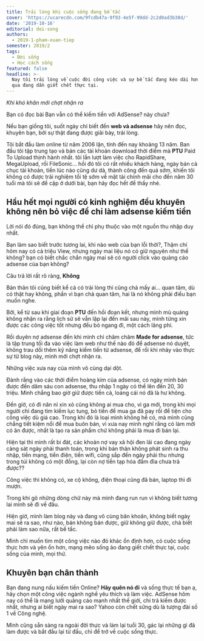 ```yaml
---
title: Trải lòng khi cuộc sống đang bế tắc
cover: 'https://ucarecdn.com/9fcdb47a-9f93-4e5f-99dd-2c2d0ad3b38d/'
date: '2019-10-16'
editorial: doi-song
authors:
  - 2019-1-pham-xuan-tiep
semester: 2019/2
tags:
  - Đời sống
  - Học cách sống
featured: false
headline: >-
  Nay tôi trải lòng về cuộc đời công việc và sự bế tắc đang kéo dài hơn 1 năm
  qua đang dần giết chết thực tại.
---
```

*Khi khó khăn mới chợt nhận ra*

Bạn có đọc bài Bạn vẫn có thể kiếm tiền với AdSense? này chưa?

Nếu bạn giống tôi, suốt ngày chỉ biết đến **web và adsense** hãy nên đọc, khuyên bạn, bởi sự thật đang được giãi bày, trải lòng.

Tôi bắt đầu làm online từ năm 2006 lận, tính đến nay khoảng 13 năm. Ban đầu tôi tập trung tạo và bán các tài khoản download thời điểm mà **PTU** Paid To Upload thịnh hành nhất. tôi lần lượt làm việc cho RapidShare, MegaUpload, rồi FileSonic... hồi đó tôi có rất nhiều khách hàng, ngày bán cả chục tài khoản, tiền lúc nào cũng dư dả, thành công đến quá sớm, khiến tôi không có được trải nghiệm tồi tệ sớm về mặt tài chính mãi cho đến năm 30 tuổi mà tôi sẽ đề cập ở dưới bài, bạn hãy đọc hết để thấy nhé.

## Hầu hết mọi người có kinh nghiệm đều khuyên không nên bỏ việc để chỉ làm adsense kiếm tiền

Lời nói đó đúng, bạn không thể chỉ phụ thuộc vào một nguồn thu nhập duy nhất.

Bạn làm sao biết trước tương lai, khi nào web của bạn lỗi thời?, Thậm chí hôm nay có cả triệu View, nhưng ngày mai liệu nó có giữ nguyên như thế không? bạn có biết chắc chắn ngày mai sẽ có người click vào quảng cáo adsense của bạn không?

Câu trả lời rất rõ ràng, **Không**

Bản thân tôi cũng biết kể cả có trải lòng thì cũng chả mấy ai... quan tâm, dù có thật hay không, phần vì bạn chả quan tâm, hai là nó không phải điều bạn muốn nghe.

Bởi, kể từ sau khi giai đoạn **PTU** đến hồi đoạn kết, nhưng mình mù quáng không nhận ra rằng lịch sử sẽ vẫn lặp lại đến mãi sau này, mình từng xin được các công việc tốt nhưng đều bỏ ngang đi, một cách lãng phí.

Rồi duyên nợ adsense đến khi mình chỉ chăm chăm **Made for adsense**, tức là tập trung tối đa vào việc làm web như thế nào đó để adsense nó duyệt, không trau dồi thêm kỹ năng kiếm tiền từ adsense, để rồi khi nhảy vào thực sự từ blog này, mình mới chợt nhận ra.

Những việc xưa nay của mình vô cùng dại dột.

Đành rằng vào các thời điểm hoàng kim của adsense, có ngày mình bán được đến dăm sáu con adsense, thu nhập 1 ngày có thể lên đến 20, 30 triệu. Mình chẳng bao giờ giữ được tiền cả, loáng cái nó đã là hư không.

Đến giờ, có đi năn nỉ xin xỏ cũng không ai mua cho, vì ga mới, trong khi mọi người chỉ đang tìm kiếm lục tung, bỏ tiền để mua ga đã pay rồi để tiện cho công việc dù giá cao. Trong khi đó là loại mình không hề có, mà mình cũng chẳng tiết kiệm nổi để mua buôn bán, vì xưa nay mình nghĩ rằng có làm mới có ăn được, nhất là tạo ra sản phẩm chứ không phải là mua đi bán lại.

Hiện tại thì mình rất bi đát, các khoản nợ vay xã hội đen lãi cao đang ngày càng sát ngày phải thanh toán, trong khi bản thân không phát sinh ra thu nhập, tiền mạng, tiền điện, tiền wifi, cũng sắp đến ngày phải thu nhưng trong túi không có một đồng, lại còn nợ tiền tạp hóa đầm đìa chưa trả được??

Công việc thì không có, xe cộ không, điện thoại cũng đã bán, laptop thì đi mượn.

Trong khi gõ những dòng chữ này mà mình đang run run vì không biết tương lai mình sẽ đi về đâu.

Hiện giờ, mình làm blog này và đang vô cùng băn khoăn, không biết ngày mai sẽ ra sao, như nào, bán không bán được, giữ không giữ được, chả biết phải làm sao nữa, rất bế tắc.

Mình chỉ muốn tìm một công việc nào đó khác ổn định hơn, có cuộc sống thực hơn và yên ổn hơn, mạng mẽo sống ảo đang giết chết thực tại, cuộc sống của mình, mọi thứ.

## Khuyên bạn chân thành

Bạn đang nung nấu kiếm tiền Online? **Hãy quên nó đi** và sống thực tế bạn ạ, hãy chọn một công việc ngành nghề yêu thích và làm việc. AdSense hôm nay có thể là mạng lưới quảng cáo mạnh nhất thế giới, chi trả kiếm được nhất, nhưng ai biết ngày mai ra sao? Yahoo còn chết sững dù là tượng đài số 1 về Công nghệ.

Mình cũng sẵn sàng ra ngoài đời thực và làm lại tuổi 30, gác lại những gì đã làm được và bắt đầu lại từ đầu, chỉ để trở về cuộc sống thực.

